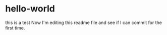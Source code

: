 # hello-world
this is a test
Now I'm editing this readme file and see if I can commit for the first time.
